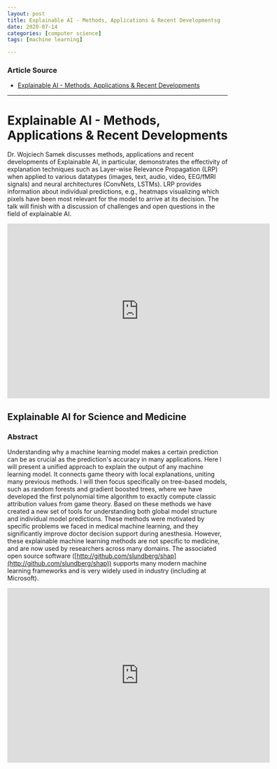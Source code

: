 ```yaml
---
layout: post
title: Explainable AI - Methods, Applications & Recent Developmentsg
date: 2020-07-14
categories: [computer science]
tags: [machine learning]

---
```


### Article Source
* [Explainable AI - Methods, Applications & Recent Developments](https://www.youtube.com/watch?v=AFC8yWzypss)

----


# Explainable AI - Methods, Applications & Recent Developments

Dr. Wojciech Samek discusses methods, applications and recent developments of Explainable AI, in particular, demonstrates the effectivity of explanation techniques such as Layer-wise Relevance Propagation (LRP) when applied to various datatypes (images, text, audio, video, EEG/fMRI signals) and neural architectures (ConvNets, LSTMs). LRP provides information about individual predictions, e.g., heatmaps visualizing which pixels have been most relevant for the model to arrive at its decision. The talk will finish with a discussion of challenges and open questions in the field of explainable AI.


<iframe width="600" height="400" src="https://www.youtube.com/embed/AFC8yWzypss" frameborder="0" allow="accelerometer; autoplay; encrypted-media; gyroscope; picture-in-picture" allowfullscreen></iframe>

## Explainable AI for Science and Medicine

### Abstract

Understanding why a machine learning model makes a certain prediction can be as crucial as the prediction's accuracy in many applications. Here l will present a unified approach to explain the output of any machine learning model. It connects game theory with local explanations, uniting many previous methods. I will then focus specifically on tree-based models, such as random forests and gradient boosted trees, where we have developed the first polynomial time algorithm to exactly compute classic attribution values from game theory. Based on these methods we have created a new set of tools for understanding both global model structure and individual model predictions. These methods were motivated by specific problems we faced in medical machine learning, and they significantly improve doctor decision support during anesthesia. However, these explainable machine learning methods are not specific to medicine, and are now used by researchers across many domains. The associated open source software ([http://github.com/slundberg/shap](http://github.com/slundberg/shap)) supports many modern machine learning frameworks and is very widely used in industry (including at Microsoft).

<iframe width="600" height="400" src="https://www.youtube.com/embed/B-c8tIgchu0" frameborder="0" allow="accelerometer; autoplay; encrypted-media; gyroscope; picture-in-picture" allowfullscreen></iframe>